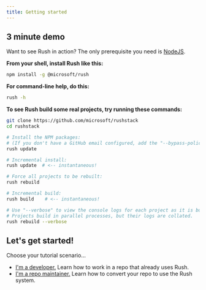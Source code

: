 ```yaml
---
title: Getting started
---
```


## 3 minute demo

Want to see Rush in action? The only prerequisite you need is [NodeJS](https://nodejs.org/en/download/).

**From your shell, install Rush like this:**

```sh
npm install -g @microsoft/rush
```

**For command-line help, do this:**

```sh
rush -h
```

**To see Rush build some real projects, try running these commands:**

```sh
git clone https://github.com/microsoft/rushstack
cd rushstack

# Install the NPM packages:
# (If you don't have a GitHub email configured, add the "--bypass-policy" option.)
rush update

# Incremental install:
rush update  # <-- instantaneous!

# Force all projects to be rebuilt:
rush rebuild

# Incremental build:
rush build    # <-- instantaneous!

# Use "--verbose" to view the console logs for each project as it is built.
# Projects build in parallel processes, but their logs are collated.
rush rebuild --verbose
```

## Let's get started!

Choose your tutorial scenario...

- [I'm a developer.](../../developer/new_developer) Learn how to work in a repo that already uses Rush.
- [I'm a repo maintainer.](../../maintainer/setup_new_repo) Learn how to convert your repo to use the Rush system.
